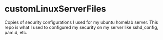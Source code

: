 # customLinuxServerFiles
Copies of security configurations I used for my ubuntu homelab server.
This repo is what I used to configured my security on my server like sshd_config, pam.d, etc.
